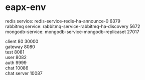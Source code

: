 # eapx-env
redis service: redis-service-redis-ha-announce-0 6379   
rabbitmq service: rabbitmq-service-rabbitmq-ha-discovery 5672   
mongodb-service: mongodb-service-mongodb-replicaset 27017

client 80 30000   
gateway 8080   
test 8081   
user 8082   
auth 9999   
chat 10086   
chat server 10087   


